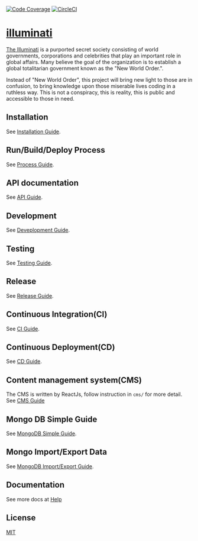[![Code Coverage](https://codecov.io/gh/DeKal/illuminati/branch/master/graph/badge.svg)](https://codecov.io/gh/DeKal/illuminati) [![CircleCI](https://circleci.com/gh/DeKal/illuminati/tree/master.svg?style=svg)](https://circleci.com/gh/DeKal/illuminati/tree/master)

# [illuminati](https://dekal.github.io/illuminati/)
[The Illuminati](https://knowyourmeme.com/memes/the-illuminati) is a purported secret society consisting of world governments, corporations and celebrities that play an important role in global affairs. Many believe the goal of the organization is to establish a global totalitarian government known as the "New World Order.".

Instead of "New World Order", this project will bring new light to those are in confusion, to bring knowledge upon those miserable lives coding in a ruthless way. This is not a conspiracy, this is reality, this is public and accessible to those in need.

## Installation
See [Installation Guide](/docs/install.md).

## Run/Build/Deploy Process
See [Process Guide](/docs/process.md).

## API documentation
See [API Guide](/docs/swagger.md).

## Development
See [Deveplopment Guide](/docs/dev.md).

## Testing
See [Testing Guide](/docs/test.md).

## Release
See [Release Guide](/docs/release.md).

## Continuous Integration(CI)
See [CI Guide](/docs/ci.md).

## Continuous Deployment(CD)
See [CD Guide](/docs/cd.md).

## Content management system(CMS)
The CMS is written by ReactJs, follow instruction in `cms/` for more detail. See [CMS Guide](/cms/README.md)

## Mongo DB Simple Guide
See [MongoDB Simple Guide](/docs/mongo_guide.md).

## Mongo Import/Export Data
See [MongoDB Import/Export Guide](/docs/mongo_import_export.md).

## Documentation
See more docs at [Help](/docs/HELP.md)

## License
[MIT](https://choosealicense.com/licenses/mit/)
